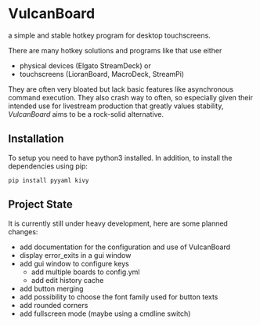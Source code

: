 # VulcanBoard

a simple and stable hotkey program for desktop touchscreens.

There are many hotkey solutions and programs like that use either
- physical devices (Elgato StreamDeck) or
- touchscreens (LioranBoard, MacroDeck, StreamPi)

They are often very bloated but lack basic features like asynchronous command execution. They also crash way to often, so especially given their intended use for livestream production that greatly values stability, *VulcanBoard* aims to be a rock-solid alternative.

## Installation

To setup you need to have python3 installed. In addition, to install the dependencies using pip:

    pip install pyyaml kivy

## Project State
It is currently still under heavy development, here are some planned changes:
- add documentation for the configuration and use of VulcanBoard
- display error_exits in a gui window
- add gui window to configure keys
    - add multiple boards to config.yml
    - add edit history cache
- add button merging
- add possibility to choose the font family used for button texts
- add rounded corners
- add fullscreen mode (maybe using a cmdline switch)
